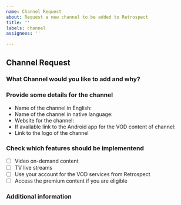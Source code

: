 ```yaml
---
name: Channel Request
about: Request a new channel to be added to Retrospect 
title: ''
labels: channel
assignees: ''

---
```


## Channel Request
### What Channel would you like to add and why?
<!--- Put your text below this line -->

<!--- Put your text above this line -->

### Provide some details for the channel
- Name of the channel in English:
- Name of the channel in native language: 
- Website for the channel:
- If available link to the Android app for the VOD content of channel:
- Link to the logo of the channel
 
### Check which features should be implementend
- [ ] Video on-demand content
- [ ] TV live streams
- [ ] Use your account for the VOD services from Retrospect
- [ ] Access the premium content if you are eligible  

### Additional information
<!--- Please provide any additional information that could be of use -->
<!--- Put your text below this line -->

<!--- Put your text above this line -->
